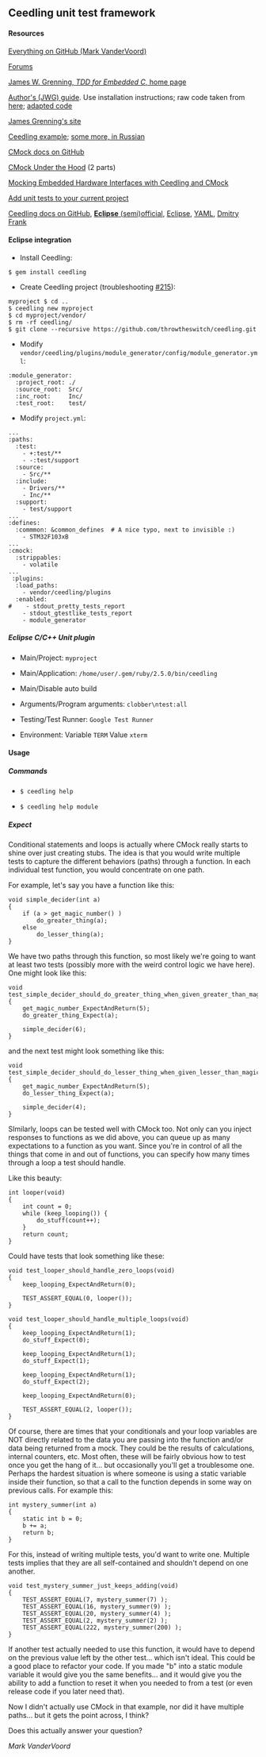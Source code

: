 ## Ceedling unit test framework

#### Resources

[Everything on GitHub (Mark VanderVoord)](https://github.com/mvandervoord)

[Forums](http://www.throwtheswitch.org/forums)

[James W. Grenning, *TDD for Embedded C*, home page](https://pragprog.com/book/jgade/test-driven-development-for-embedded-c)

[Author's (JWG) guide](https://github.com/jwgrenning/tddec-code). Use installation instructions; raw code taken from [here](https://pragprog.com/titles/jgade/source_code); [adapted code](https://github.com/Tyrn/jwg-code)

[James Grenning's site](https://www.wingman-sw.com/about)

[Ceedling example](https://github.com/dimonomid/test_ceedling_example); [some more, in Russian](http://proiot.ru/blog/tag/cmock/)

[CMock docs on GitHub](https://github.com/ThrowTheSwitch/CMock/blob/master/docs/CMock_Summary.md)

[CMock Under the Hood](http://vandervoord.net/blog/2015/5/31/cmock-under-the-hood-part-1-memory) (2 parts)

[Mocking Embedded Hardware Interfaces with Ceedling and CMock](http://www.electronvector.com/blog/mocking-embedded-hardware-interfaces-with-ceedling-and-cmock)

[Add unit tests to your current project](http://www.electronvector.com/blog/add-unit-tests-to-your-current-project-with-ceedling)

[Ceedling docs on GitHub](https://github.com/ThrowTheSwitch/Ceedling/blob/master/docs/CeedlingPacket.md), [**Eclipse** (semi)official](http://www.throwtheswitch.org/eclipse/), [Eclipse](http://www.electronvector.com/blog/add-unit-tests-to-your-current-project-with-ceedling), [YAML](https://en.wikipedia.org/wiki/YAML), [Dmitry Frank](https://dmitryfrank.com/articles/unit_testing_embedded_c_applications)

#### Eclipse integration

- Install Ceedling:
```
$ gem install ceedling
```
- Create Ceedling project (troubleshooting [#215](https://github.com/ThrowTheSwitch/Ceedling/pull/215)):
```
myproject $ cd ..
$ ceedling new myproject
$ cd myproject/vendor/
$ rm -rf ceedling/
$ git clone --recursive https://github.com/throwtheswitch/ceedling.git
```
- Modify `vendor/ceedling/plugins/module_generator/config/module_generator.yml`:
```
:module_generator:
  :project_root: ./
  :source_root:  Src/
  :inc_root:     Inc/
  :test_root:    test/
```
- Modify `project.yml`:
```
...
:paths:
  :test:
    - +:test/**
    - -:test/support
  :source:
    - Src/**
  :include:
    - Drivers/**
    - Inc/**
  :support:
    - test/support
...
:defines:
  :commmon: &common_defines  # A nice typo, next to invisible :)
    - STM32F103xB
...
:cmock:
  :strippables:
    - volatile
...
 :plugins:
  :load_paths:
    - vendor/ceedling/plugins
  :enabled:
#    - stdout_pretty_tests_report
    - stdout_gtestlike_tests_report
    - module_generator
```

##### Eclipse C/C++ Unit plugin

- Main/Project: `myproject`

- Main/Application: `/home/user/.gem/ruby/2.5.0/bin/ceedling`

- Main/Disable auto build

- Arguments/Program arguments: `clobber\ntest:all`

- Testing/Test Runner: `Google Test Runner`

- Environment: Variable `TERM` Value `xterm`



#### Usage
##### Commands

- `$ ceedling help`

- `$ ceedling help module`

##### Expect
Conditional statements and loops is actually where CMock really starts to shine over just creating stubs. The idea is that you would write multiple tests to capture the different behaviors (paths) through a function. In each individual test function, you would concentrate on one path.

For example, let's say you have a function like this:
```
void simple_decider(int a)
{
    if (a > get_magic_number() )
        do_greater_thing(a);
    else
        do_lesser_thing(a);
}
```
We have two paths through this function, so most likely we're going to want at least two tests (possibly more with the weird control logic we have here). One might look like this:
```
void test_simple_decider_should_do_greater_thing_when_given_greater_than_magic(void)
{
    get_magic_number_ExpectAndReturn(5);
    do_greater_thing_Expect(a);

    simple_decider(6);
}
```
and the next test might look something like this:
```
void test_simple_decider_should_do_lesser_thing_when_given_lesser_than_magic(void)
{
    get_magic_number_ExpectAndReturn(5);
    do_lesser_thing_Expect(a);

    simple_decider(4);
}
```
SImilarly, loops can be tested well with CMock too. Not only can you inject responses to functions as we did above, you can queue up as many expectations to a function as you want. Since you're in control of all the things that come in and out of functions, you can specify how many times through a loop a test should handle.

Like this beauty:
```
int looper(void)
{
    int count = 0;
    while (keep_looping()) {
        do_stuff(count++);
    }
    return count;
}
```
Could have tests that look something like these:
```
void test_looper_should_handle_zero_loops(void)
{
    keep_looping_ExpectAndReturn(0);

    TEST_ASSERT_EQUAL(0, looper());
}

void test_looper_should_handle_multiple_loops(void)
{
    keep_looping_ExpectAndReturn(1);
    do_stuff_Expect(0);

    keep_looping_ExpectAndReturn(1);
    do_stuff_Expect(1);

    keep_looping_ExpectAndReturn(1);
    do_stuff_Expect(2);

    keep_looping_ExpectAndReturn(0);

    TEST_ASSERT_EQUAL(2, looper());
}
```
Of course, there are times that your conditionals and your loop variables are NOT directly related to the data you are passing into the function and/or data being returned from a mock. They could be the results of calculations, internal counters, etc. Most often, these will be fairly obvious how to test once you get the hang of it... but occasionally you'll get a troublesome one. Perhaps the hardest situation is where someone is using a static variable inside their function, so that a call to the function depends in some way on previous calls. For example this:
```
int mystery_summer(int a)
{
    static int b = 0;
    b += a;
    return b;
}
```
For this, instead of writing multiple tests, you'd want to write one. Multiple tests implies that they are all self-contained and shouldn't depend on one another.
```
void test_mystery_summer_just_keeps_adding(void)
{
    TEST_ASSERT_EQUAL(7, mystery_summer(7) );
    TEST_ASSERT_EQUAL(16, mystery_summer(9) );
    TEST_ASSERT_EQUAL(20, mystery_summer(4) );
    TEST_ASSERT_EQUAL(2, mystery_summer(2) );
    TEST_ASSERT_EQUAL(222, mystery_summer(200) );
}
```
If another test actually needed to use this function, it would have to depend on the previous value left by the other test... which isn't ideal. This could be a good place to refactor your code. If you made "b" into a static module variable it would give you the same benefits... and it would give you the ability to add a function to reset it when you needed to from a test (or even release code if you later need that).

Now I didn't actually use CMock in that example, nor did it have multiple paths... but it gets the point across, I think? 

Does this actually answer your question?

*Mark VanderVoord*